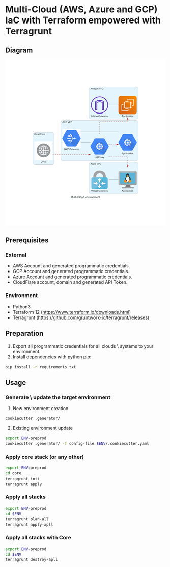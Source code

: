 # Multi-Cloud (AWS, Azure and GCP) IaC with Terraform empowered with Terragrunt
## Diagram
![Image](.diagram/multi-cloud_environment.png)
## Prerequisites
### External
* AWS Account and generated programmatic credentials.
* GCP Account and generated programmatic credentials.
* Azure Account and generated programmatic credentials.
* CloudFlare account, domain and generated API Token.
### Environment
* Python3
* Terraform 12 (https://www.terraform.io/downloads.html)
* Terragrunt (https://github.com/gruntwork-io/terragrunt/releases)
## Preparation
1. Export all programmatic credentials for all clouds \ systems to your environment.
2. Install dependencies with python pip:
```bash
pip install -r requirements.txt
```
## Usage
### Generate \ update the target environment
1. New environment creation
```bash
cookiecutter .generator/
```
2. Existing environment update
```bash
export ENV=preprod
cookiecutter .generator/ -f config-file $ENV/.cookiecutter.yaml
```
### Apply core stack (or any other)
```bash
export ENV=preprod
cd core
terragrunt init
terragrunt apply
```
### Apply all stacks
```bash
export ENV=preprod
cd $ENV
terragrunt plan-all
terragrunt apply-apll
```
### Apply all stacks with Core
```bash
export ENV=preprod
cd $ENV
terragrunt destroy-apll
```
